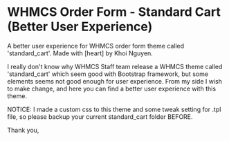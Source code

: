 
# WHMCS Order Form - Standard Cart (Better User Experience)
A better user experience for WHMCS order form theme called 'standard_cart'. Made with [heart] by Khoi Nguyen.

I really don't know why WHMCS Staff team release a WHMCS theme called 'standard_cart' which seem good with Bootstrap framework, but some elements seems not good enough for user experience. From my side I wish to make change, and here you can find a better user experience with this theme.

NOTICE: I made a custom css to this theme and some tweak setting for .tpl file, so please backup your current standard_cart folder BEFORE.

Thank you,
